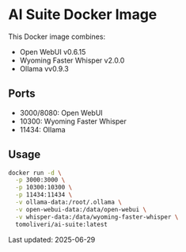 # AI Suite Docker Image

This Docker image combines:

- Open WebUI v0.6.15
- Wyoming Faster Whisper v2.0.0
- Ollama vv0.9.3

## Ports

- 3000/8080: Open WebUI
- 10300: Wyoming Faster Whisper
- 11434: Ollama

## Usage

```bash
docker run -d \
  -p 3000:3000 \
  -p 10300:10300 \
  -p 11434:11434 \
  -v ollama-data:/root/.ollama \
  -v open-webui-data:/data/open-webui \
  -v whisper-data:/data/wyoming-faster-whisper \
  tomoliveri/ai-suite:latest
```

Last updated: 2025-06-29
